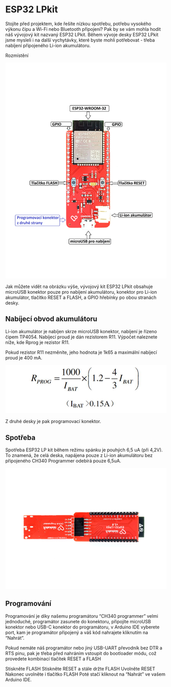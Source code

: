 # ESP32 LPkit

Stojíte před projektem, kde řešíte nízkou spotřebu, potřebu vysokého výkonu čipu a Wi-Fi nebo Bluetooth připojení? Pak by se vám mohla hodit náš vývojový kit nazvaný ESP32 LPkit.
Během vývoje desky ESP32 LPkit jsme mysleli i na další vychytávky, které byste mohli potřebovat - třeba nabíjení připojeného Li-ion akumulátoru. 

Rozmístění

![ESP32 LPkit rozmístění](https://github.com/LaskaKit/ESP32-LPKit/blob/main/img/ESP32LPkit1.jpg)

Jak můžete vidět na obrázku výše, vývojový kit ESP32 LPkit obsahuje microUSB konektor pouze pro nabíjení akumulátoru, konektor pro Li-ion akumulátor, tlačítko RESET a FLASH, a GPIO hřebínky po obou stranách desky. 

## Nabíjecí obvod akumulátoru

Li-ion akumulátor je nabíjen skrze microUSB konektor, nabíjení je řízeno čipem TP4054. 
Nabíjecí proud je dán rezistorem R11. 
Výpočet naleznete níže, kde Rprog je rezistor R11.

Pokud rezistor R11 nezměníte, jeho hodnota je 1k65 a maximální nabíjecí proud je 400 mA. 

![Vzorec pro výpočet nabíjecího proudu](https://github.com/LaskaKit/ESP32-LPKit/blob/main/img/ESP32LPkit3.jpg)

Z druhé desky je pak programovací konektor.

## Spotřeba

Spotřeba ESP32 LP kit během režimu spánku je pouhých 6,5 uA (při 4,2V). To znamená, že celá deska, napájena pouze z Li-ion akumulátoru bez připojeného CH340 Programmer odebírá pouze 6,5uA.

![Vzorec pro výpočet nabíjecího proudu](https://github.com/LaskaKit/ESP32-LPKit/blob/main/img/ESP32LPkit2.jpg)

## Programování

Programování je díky našemu programátoru “CH340 programmer” velmi jednoduché, programátor zasunete do konektoru, připojíte microUSB konektor nebo USB-C konektor do programátoru, v Arduino IDE vyberete port, kam je programátor připojený a váš kód nahrajete kliknutím na “Nahrát”.

Pokud nemáte náš programátor nebo jiný USB-UART převodník bez DTR a RTS pinu, pak je třeba před nahráním vstoupit do bootloader módu, což provedete kombinací tlačítek RESET a FLASH

Stiskněte FLASH
Stiskněte RESET a stále držte FLASH
Uvolněte RESET
Nakonec uvolněte i tlačítko FLASH
Poté stačí kliknout na “Nahrát” ve vašem Arduino IDE.

